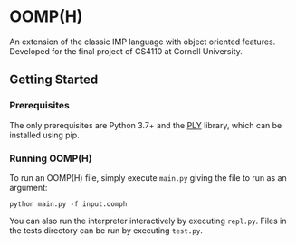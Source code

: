 # OOMP(H)

An extension of the classic IMP language with object oriented features. Developed for the final project of CS4110 at Cornell University.

## Getting Started

### Prerequisites

The only prerequisites are Python 3.7+ and the [PLY](https://github.com/dabeaz/ply) library, which can be installed using pip.

### Running OOMP(H)

To run an OOMP(H) file, simply execute `main.py` giving the file to run as an argument:

```
python main.py -f input.oomph
```

You can also run the interpreter interactively by executing `repl.py`. Files in the tests directory can be run by executing `test.py`.
